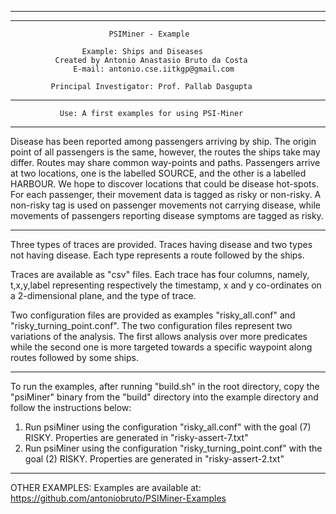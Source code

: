 __________________________________________________________________________

**************************************************************************
                          PSIMiner - Example

                    Example: Ships and Diseases
              Created by Antonio Anastasio Bruto da Costa
                  E-mail: antonio.cse.iitkgp@gmail.com

             Principal Investigator: Prof. Pallab Dasgupta

**************************************************************************

			   Use: A first examples for using PSI-Miner

**************************************************************************
Disease has been reported among passengers arriving by ship. The origin point of all passengers is the same, however, the routes the ships take may differ. Routes may share common way-points and paths. Passengers arrive at two locations, one is the labelled SOURCE, and the other is a labelled HARBOUR. We hope to discover locations that could be disease hot-spots. For each passenger, their movement data is tagged as risky or non-risky. A non-risky tag is used on passenger movements not carrying disease, while movements of passengers reporting disease symptoms are tagged as risky. 

**************************************************************************

Three types of traces are provided. Traces having disease and two types not having disease. Each type represents a route followed by the ships. 

Traces are available as "csv" files. Each trace has four columns, namely, t,x,y,label representing respectively the timestamp, x and y co-ordinates on a 2-dimensional plane, and the type of trace.

Two configuration files are provided as examples "risky_all.conf" and "risky_turning_point.conf". The two configuration files represent two variations of the analysis. The first allows analysis over more predicates while the second one is more targeted towards a specific waypoint along routes followed by some ships.

**************************************************************************

To run the examples, after running "build.sh" in the root directory, copy the "psiMiner" binary from the "build" directory into the example directory and follow the instructions below:
1. Run psiMiner using the configuration "risky_all.conf" with the goal (7) RISKY. Properties are generated in "risky-assert-7.txt"
2. Run psiMiner using the configuration "risky_turning_point.conf" with the goal (2) RISKY. Properties are generated in "risky-assert-2.txt"

**************************************************************************

OTHER EXAMPLES: Examples are available at:
	https://github.com/antoniobruto/PSIMiner-Examples

